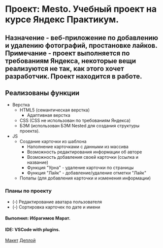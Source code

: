 # Проект: Mesto. Учебный проект на курсе Яндекс Практикум.
## Назначение - веб-приложение по добавлению и удалению фотографий, простановке лайков. Примечание - проект выполняется по требованиям Яндекса, некоторые вещи реализуются не так, как этого хочет разработчик. Проект находится в работе.
## Реализованы функции
 * Верстка
    + HTML5 (семантическая верстка)
		+ Адаптивная верстка
    + CSS (CSS не использован по требованиям Яндекса)
    + БЭМ (использован БЭМ Nested для создания структуры проекта).
 * JS
    + Создание карточки из шаблона
		+ Наполнение карточками с данными из массива
		+ Возможность редактирования информации об авторе
		+ Возможность добавления своей карточки (ссылка и название)
		+ Функция "Урна" - удаление карточки по страницы
		+ Функция "Лайк" - добавление/удаление отметки "Лайк"
    + Попапы (для добавления карточки и изменения информации)
### Планы по проекту
* (-) Редактирование аватара пользователя
* (-) Сортировка карточек по дате и имени

#### Выполнил: Ибрагимов Марат.
#### IDE: VSCode with plugins.
[Макет](https://www.figma.com/file/2cn9N9jSkmxD84oJik7xL7/JavaScript.-Sprint-4?node-id=0%3A1)
[Деплой](https://krasotun.github.io/mesto/)









